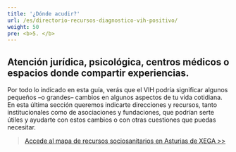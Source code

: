 ```yaml
---
title: '¿Dónde acudir?'
url: /es/directorio-recursos-diagnostico-vih-positivo/
weight: 50
pre: <b>5. </b>
---
```


## Atención jurídica, psicológica, centros médicos o espacios donde compartir experiencias.

Por todo lo indicado en esta guía, verás que el VIH podría significar algunos pequeños –o grandes– cambios en algunos aspectos de tu vida cotidiana. En esta última sección queremos indicarte direcciones y recursos, tanto institucionales como de asociaciones y fundaciones, que podrían serte útiles y ayudarte con estos cambios o con otras cuestiones que puedas necesitar.

> [Accede al mapa de recursos sociosanitarios en Asturias de XEGA >>](https://xega.org/mapa/)